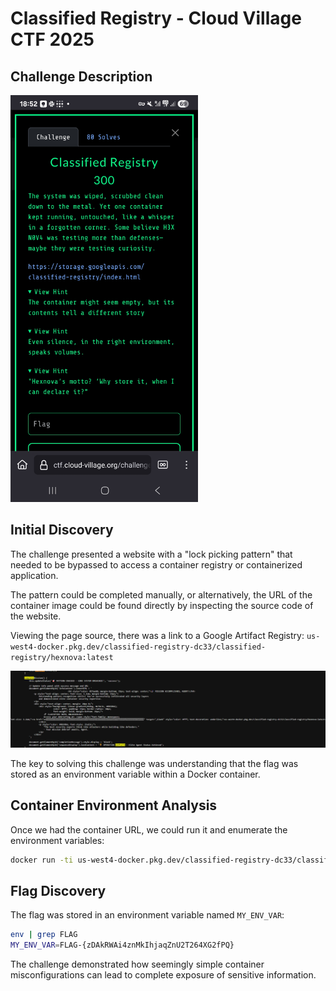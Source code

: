 # Classified Registry - Cloud Village CTF 2025

## Challenge Description

<img src="./Classified_Registry_300pts.jpg" width="300">

## Initial Discovery

The challenge presented a website with a "lock picking pattern" that needed to be bypassed to access a container registry or containerized application.

The pattern could be completed manually, or alternatively, the URL of the container image could be found directly by inspecting the source code of the website.

Viewing the page source, there was a link to a Google Artifact Registry:
`us-west4-docker.pkg.dev/classified-registry-dc33/classified-registry/hexnova:latest`

![Page Source](page_source.png)

The key to solving this challenge was understanding that the flag was stored as an environment variable within a Docker container.

## Container Environment Analysis

Once we had the container URL, we could run it and enumerate the environment variables:

```bash
docker run -ti us-west4-docker.pkg.dev/classified-registry-dc33/classified-registry/hexnova:latest sh
```


## Flag Discovery

The flag was stored in an environment variable named `MY_ENV_VAR`:

```bash
env | grep FLAG
MY_ENV_VAR=FLAG-{zDAkRWAi4znMkIhjaqZnU2T264XG2fPQ}
```

The challenge demonstrated how seemingly simple container misconfigurations can lead to complete exposure of sensitive information.